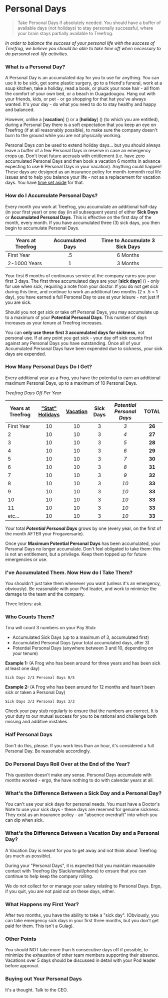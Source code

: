 # Personal Days

> Take Personal Days if absolutely needed. You should have a buffer of available days (not holidays) to stay personally successful, where your brain stays partially available to Treefrog.

*In order to balance the success of your personal life with the success of Treefrog, we believe you should be able to take time off when necessary to do personal real-life activities.*

### What is a Personal Day?

A Personal Day is an accumulated day for you to use for anything. You can use it to be sick, get some plastic surgery, go to a friend's funeral, work at a soup kitchen, take a holiday, read a book, or pluck your nose hair - all from the comfort of your own bed, or a beach in Ouagadougou. Hang out with your friends, kids, or pet - or go shopping for that hat you've always wanted. It's your day - do what you need to do to stay healthy and happy and balanced.

However, unlike a [**vacation**] () or a [**holiday**] () (to which you are entitled), during a Personal Day there is a soft expectation that you keep an eye on Treefrog (if at all reasonably possible), to make sure the company doesn't burn to the ground while you are not physically working.

Personal Days *can* be used to extend holiday days... but you should always leave a buffer of a few Personal Days in reserve in case an emergency crops up. Don't treat future accruals with entitlement (i.e. have zero accumulated Personal Days and then book a vacation 6 months in advance expecting to use 6 Personal Days in your vacation). Anything could happen! These days are designed as an insurance policy for month-tomonth real life issues and to help you balance your life - not as a replacement for vacation days. You have [time set aside]() for that.

### How do I Accumulate Personal Days?

Every month you work at Treefrog, you accumulate an additional half-day (in your first year) or one day (in all subsequent years) of either **Sick Days** or **Accumulated Personal Days**. This is effective on the first day of the month, every month. If you have accumulated three (3) sick days, you then begin to accumulate Personal Days.

| Years at Treefrog    | Accumulated Days | Time to Accumulate 3 Sick Days |
|----------------------|:----------------:|:------------------------------:|
| First Year           | .5               | 6 Months                       |
| 2-1000 Years         | 1                | 3 Months                       |

Your first 6 months of continuous service at the company earns you your first 3 days. The first three accumulated days are your [**sick days**] () - only for use when sick, requiring a note from your doctor. If you do not get sick during this time, and continue to work an additional two months (2 x .5 = 1 day), you have earned a full Personal Day to use at your leisure - not just if you are sick.

Should you not get sick or take off Personal Days, you may accumulate up to a maximum of your **Potential Personal Days**. This number of days increases as your tenure at Treefrog increases.

You can **only use these first 3 accumulated days for sickness**, not personal use. If at any point you get sick - your day off sick counts first against any Personal Days you have outstanding. Once all of your Accumulated Personal Days have been expended due to sickness, your sick days are expended.

### How Many Personal Days Do I Get?

Every additional year as a Frog, you have the potential to earn an additional maximum Personal Days, up to a maximum of 10 Personal Days.

*Treefrog Days Off Per Year*

| Years at Treefrog  | ["Stat" Holidays]() | [Vacation]() | Sick Days | *Potential Personal Days*   | **TOTAL**  |
|--------------------|:---------------:|:-------------:|:---------:|:---------------------------:|:----------:|
| First Year         | 10              | 10            | 3         | *3*                         | **26**     |
| 2                  | 10              | 10            | 3         | *4*                         | **27**     |
| 3                  | 10              | 10            | 3         | *5*                         | **28**     |
| 4                  | 10              | 10            | 3         | *6*                         | **29**     |
| 5                  | 10              | 10            | 3         | *7*                         | **30**     |
| 6                  | 10              | 10            | 3         | *8*                         | **31**     |
| 7                  | 10              | 10            | 3         | *9*                         | **32**     |
| 8                  | 10              | 10            | 3         | *10*                        | **33**     |
| 9                  | 10              | 10            | 3         | *10*                        | **33**     |
| 10                 | 10              | 10            | 3         | *10*                        | **33**     |
| 11                 | 10              | 10            | 3         | *10*                        | **33**     |
| etc...             | 10              | 10            | 3         | *10*                        | **33**     |

Your total ***Potential Personal Days*** grows by one (every year, on the first of the month AFTER your Frogaversarie).

Once your **Maximum Potential Personal Days** has been accumulated, your Personal Days no longer accumulate. Don't feel obligated to take them: this is not an entitlement, but a privilege. Keep them topped up for future emergencies or use.

### I've Accumulated Them. Now How do I Take Them?

You shouldn't just take them whenever you want (unless it's an emergency, obviously). Be reasonable with your Pod leader, and work to minimize the damage to the team and the company.

Three letters: ask.

### Who Counts Them?

Tina will count 3 numbers on your Pay Stub:

- Accumulated Sick Days (up to a maximum of 3, accumulated first)
- Accumulated Personal Days (your total accumulated days, after 3)
- Potential Personal Days (anywhere between 3 and 10, depending on your tenure)

**Example 1:** (A Frog who has been around for three years and has been sick at least one day)

`Sick Days 2/3
Personal Days 0/5 `

**Example 2:** (A Frog who has been around for 12 months and hasn't been sick or taken a Personal Day)

`Sick Days 3/3
Personal Days 3/3 `

Check your pay stub regularly to ensure that the numbers are correct. It is your duty to our mutual success for you to be rational and challenge both missing and additive mistakes.

### Half Personal Days

Don't do this, please. If you work less than an hour, it's considered a full Personal Day. Be reasonable accordingly.

### Do Personal Days Roll Over at the End of the Year?

This question doesn't make any sense. Personal Days accumulate with months worked - ergo, the have nothing to do with calendar years at all.

### What's the Difference Between a Sick Day and a Personal Day?

You can't use your sick days for personal needs. You must have a Doctor's Note to use your sick days - these days are reserved for genuine sickness. They exist as an insurance policy - an "absence overdraft" into which you can dip when sick.

### What's the Difference Between a Vacation Day and a Personal Day?

A Vacation Day is meant for you to get away and not think about Treefrog (as much as possible).

During your "Personal Days", it is expected that you maintain reaaonable contact with Treefrog (by Slack/email/phone) to ensure that you can continue to help keep the company rolling.

We do not collect for or manage your salary relating to Personal Days. Ergo, if you quit, you are not paid out on these days, either.

### What Happens my First Year?

After two months, you have the ability to take a "sick day". (Obviously, you can take emergency sick days in your first three months, but you don't get paid for them. This isn't a Gulag).

### Other Points

You should NOT take more than 5 consecutive days off if possible, to minimize the exhaustion of other team members supporting their absence. Vacations over 5 days should be discussed in detail with your Pod leader before approval.

### Buying out Your Personal Days

It's a thought. Talk to the CEO.
